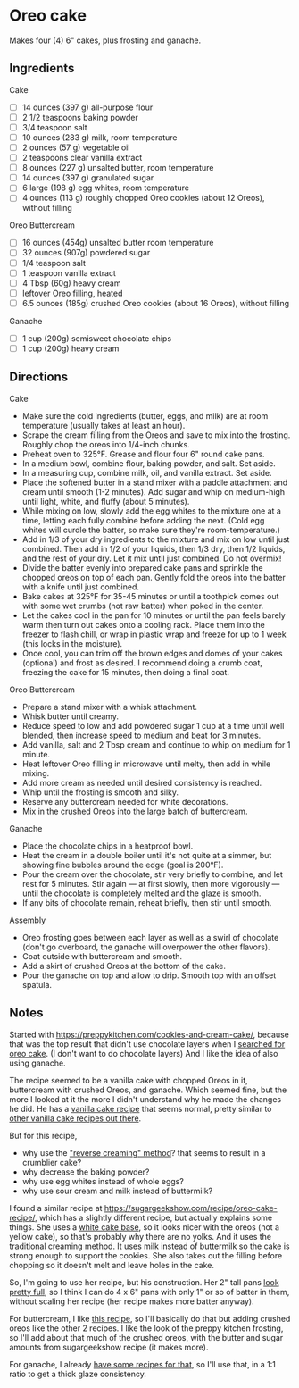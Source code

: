# Oreo cake

Makes four (4) 6" cakes, plus frosting and ganache.

## Ingredients

Cake

* [ ] 14 ounces (397 g) all-purpose flour
* [ ] 2 1/2 teaspoons baking powder
* [ ] 3/4 teaspoon salt
* [ ] 10 ounces (283 g) milk, room temperature
* [ ] 2 ounces (57 g) vegetable oil
* [ ] 2 teaspoons clear vanilla extract
* [ ] 8 ounces (227 g) unsalted butter, room temperature
* [ ] 14 ounces (397 g) granulated sugar
* [ ] 6 large (198 g) egg whites, room temperature
* [ ] 4 ounces (113 g) roughly chopped Oreo cookies (about 12 Oreos), without filling

Oreo Buttercream

* [ ] 16 ounces (454g) unsalted butter room temperature
* [ ] 32 ounces (907g) powdered sugar
* [ ] 1/4 teaspoon salt
* [ ] 1 teaspoon vanilla extract
* [ ] 4 Tbsp (60g) heavy cream
* [ ] leftover Oreo filling, heated
* [ ] 6.5 ounces (185g) crushed Oreo cookies (about 16 Oreos), without filling

Ganache

* [ ] 1 cup (200g) semisweet chocolate chips
* [ ] 1 cup (200g) heavy cream

## Directions

Cake

* Make sure the cold ingredients (butter, eggs, and milk) are at room temperature (usually takes at least an hour).
* Scrape the cream filling from the Oreos and save to mix into the frosting. Roughly chop the oreos into 1/4-inch chunks.
* Preheat oven to 325°F. Grease and flour four 6" round cake pans.
* In a medium bowl, combine flour, baking powder, and salt. Set aside.
* In a measuring cup, combine milk, oil, and vanilla extract. Set aside.
* Place the softened butter in a stand mixer with a paddle attachment and cream until smooth (1-2 minutes). Add sugar and whip on medium-high until light, white, and fluffy (about 5 minutes).
* While mixing on low, slowly add the egg whites to the mixture one at a time, letting each fully combine before adding the next. (Cold egg whites will curdle the batter, so make sure they're room-temperature.)
* Add in 1/3 of your dry ingredients to the mixture and mix on low until just combined. Then add in 1/2 of your liquids, then 1/3 dry, then 1/2 liquids, and the rest of your dry. Let it mix until just combined. Do not overmix!
* Divide the batter evenly into prepared cake pans and sprinkle the chopped oreos on top of each pan. Gently fold the oreos into the batter with a knife until just combined.
* Bake cakes at 325°F for 35-45 minutes or until a toothpick comes out with some wet crumbs (not raw batter) when poked in the center.
* Let the cakes cool in the pan for 10 minutes or until the pan feels barely warm then turn out cakes onto a cooling rack. Place them into the freezer to flash chill, or wrap in plastic wrap and freeze for up to 1 week (this locks in the moisture).
* Once cool, you can trim off the brown edges and domes of your cakes (optional) and frost as desired. I recommend doing a crumb coat, freezing the cake for 15 minutes, then doing a final coat.

Oreo Buttercream

* Prepare a stand mixer with a whisk attachment.
* Whisk butter until creamy.
* Reduce speed to low and add powdered sugar 1 cup at a time until well blended, then increase speed to medium and beat for 3 minutes.
* Add vanilla, salt and 2 Tbsp cream and continue to whip on medium for 1 minute.
* Heat leftover Oreo filling in microwave until melty, then add in while mixing.
* Add more cream as needed until desired consistency is reached.
* Whip until the frosting is smooth and silky.
* Reserve any buttercream needed for white decorations.
* Mix in the crushed Oreos into the large batch of buttercream.

Ganache

* Place the chocolate chips in a heatproof bowl.
* Heat the cream in a double boiler until it's not quite at a simmer, but showing fine bubbles around the edge (goal is 200°F).
* Pour the cream over the chocolate, stir very briefly to combine, and let rest for 5 minutes. Stir again — at first slowly, then more vigorously — until the chocolate is completely melted and the glaze is smooth.
* If any bits of chocolate remain, reheat briefly, then stir until smooth.

Assembly

* Oreo frosting goes between each layer as well as a swirl of chocolate (don't go overboard, the ganache will overpower the other flavors).
* Coat outside with buttercream and smooth.
* Add a skirt of crushed Oreos at the bottom of the cake.
* Pour the ganache on top and allow to drip. Smooth top with an offset spatula.

## Notes

Started with https://preppykitchen.com/cookies-and-cream-cake/, because that was the top result that didn't use chocolate layers when I [searched for oreo cake](https://www.google.com/search?q=oreo+cake).
(I don't want to do chocolate layers)
And I like the idea of also using ganache.

The recipe seemed to be a vanilla cake with chopped Oreos in it, buttercream with crushed Oreos, and ganache.
Which seemed fine, but the more I looked at it the more I didn't understand why he made the changes he did.
He has a [vanilla cake recipe](https://preppykitchen.com/1448-2/) that seems normal, pretty similar to [other vanilla cake recipes out there](https://livforcake.com/vanilla-cake/#wprm-recipe-container-8624).

But for this recipe,
* why use the ["reverse creaming" method](https://www.kingarthurbaking.com/blog/2022/03/09/what-is-reverse-creaming-and-why-does-it-make-great-cake)? that seems to result in a crumblier cake?
* why decrease the baking powder?
* why use egg whites instead of whole eggs?
* why use sour cream and milk instead of buttermilk?

I found a similar recipe at https://sugargeekshow.com/recipe/oreo-cake-recipe/, which has a slightly different recipe, but actually explains some things.
She uses a [white cake base](https://sugargeekshow.com/recipe/white-cake-recipe/), so it looks nicer with the oreos (not a yellow cake), so that's probably why there are no yolks.
And it uses the traditional creaming method.
It uses milk instead of buttermilk so the cake is strong enough to support the cookies.
She also takes out the filling before chopping so it doesn't melt and leave holes in the cake.

So, I'm going to use her recipe, but his construction.
Her 2" tall pans [look pretty full](https://sugargeekshow.com/wp-content/uploads/2021/02/oreo_cake_recipe-15-of-32.jpg), so I think I can do 4 x 6" pans with only 1" or so of batter in them, without scaling her recipe (her recipe makes more batter anyway).

For buttercream, I like [this recipe](https://livforcake.com/simple-vanilla-buttercream/), so I'll basically do that but adding crushed oreos like the other 2 recipes. I like the look of the preppy kitchen frosting, so I'll add about that much of the crushed oreos, with the butter and sugar amounts from sugargeekshow recipe (it makes more).

For ganache, I already [have some recipes for that](./chocolate-ganache.md), so I'll use that, in a 1:1 ratio to get a thick glaze consistency.
